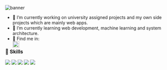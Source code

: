 ![banner](https://wallpaperaccess.com/full/2488368.jpg)


- 🔭 I’m currently working on university assigned projects and my own side projects which are mainly web apps.
- 🌱 I’m currently learning web development, machine learning and system architecture.
- 🤝 Find me in:<br/>  <a href="https://www.linkedin.com/in/stefanos-demertzis-5931571a6/"><img align="left" src="https://raw.githubusercontent.com/yushi1007/yushi1007/main/images/linkedin.svg" alt="Steven Demertzis | LinkedIn" width="21px"/></a>

### 💼 Skills

![](https://img.shields.io/badge/Code-React-informational?style=flat&logo=react&color=61DAFB)
![](https://img.shields.io/badge/Code-Redux-informational?style=flat&logo=Java&color=764ABC)
![](https://img.shields.io/badge/Code-JavaScript-informational?style=flat&logo=JavaScript&color=F7DF1E)
![](https://img.shields.io/badge/Code-PostgreSQL-informational?style=flat&logo=Nodejs&color=336791)
![](https://img.shields.io/badge/Code-Python-informational?style=flat&logo=Python&color=003B57)
